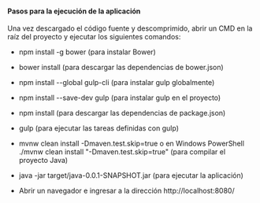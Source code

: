 #### Pasos para la ejecución de la aplicación

Una vez descargado el código fuente y descomprimido, abrir un CMD en la raíz del proyecto y ejecutar los siguientes comandos:

+ npm install -g bower (para instalar Bower)

+ bower install (para descargar las dependencias de bower.json)

+ npm install --global gulp-cli (para instalar gulp globalmente)

+ npm install --save-dev gulp (para instalar gulp en el proyecto)

+ npm install (para descargar las dependencias de package.json)

+ gulp (para ejecutar las tareas definidas con gulp)

+ mvnw clean install -Dmaven.test.skip=true o en Windows PowerShell ./mvnw clean install "-Dmaven.test.skip=true" (para compilar el proyecto Java)

+ java -jar target/java-0.0.1-SNAPSHOT.jar (para ejecutar la aplicación)

+ Abrir un navegador e ingresar a la dirección http://localhost:8080/
